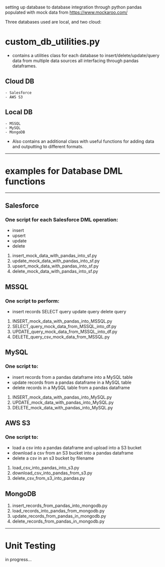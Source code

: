 setting up database to database integration through python pandas populated with mock data from https://www.mockaroo.com/

Three databases used are local, and two cloud:


# custom_db_utilities.py
  - contains a utilities class for each database to insert/delete/update/query data from multiple data sources all interfacing through pandas dataframes.
## Cloud DB
    - Salesforce
    - AWS S3
## Local DB
    - MSSQL
    - MySQL
    - MongoDB
  - Also contains an additional class with useful functions for adding data and outputting to different formats.

---

# examples for Database DML functions

---

## Salesforce
### One script for each Salesforce DML operation:
- insert
- upsert
- update
- delete

1) insert_mock_data_with_pandas_into_sf.py
2) update_mock_data_with_pandas_into_sf.py
3) upsert_mock_data_with_pandas_into_sf.py
4) delete_mock_data_with_pandas_into_sf.py

## MSSQL
### One script to perform:
- insert records
SELECT query
update query
delete query

1) INSERT_mock_data_with_pandas_into_MSSQL.py
2) SELECT_query_mock_data_from_MSSQL_into_df.py
3) UPDATE_query_mock_data_from_MSSQL_into_df.py
4) DELETE_query_csv_mock_data_from_MSSQL.py

## MySQL
### One script to:
- insert records from a pandas dataframe into a MySQL table
- update records from a pandas dataframe in a MySQL table
- delete records in a MySQL table from a pandas dataframe

1) INSERT_mock_data_with_pandas_into_MySQL.py
2) UPDATE_mock_data_with_pandas_into_MySQL.py
3) DELETE_mock_data_with_pandas_into_MySQL.py

## AWS S3
### One script to:
- load a csv into a pandas dataframe and upload into a S3 bucket
- download a csv from an S3 bucket into a pandas dataframe
- delete a csv in an s3 bucket by filename

1) load_csv_into_pandas_into_s3.py
2) download_csv_into_pandas_from_s3.py
3) delete_csv_from_s3_into_pandas.py

## MongoDB

1) insert_records_from_pandas_into_mongodb.py
2) load_records_into_pandas_from_mongodb.py
3) update_records_from_pandas_in_mongodb.py
4) delete_records_from_pandas_in_mongodb.py

---
# Unit Testing

in progress...
